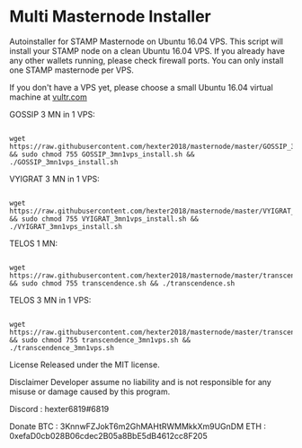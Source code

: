 # Multi Masternode Installer
Autoinstaller for STAMP Masternode on Ubuntu 16.04 VPS. This script will install your STAMP node on a clean Ubuntu 16.04 VPS. If you already have any other wallets running, please check firewall ports. You can only install one STAMP masternode per VPS.

If you don't have a VPS yet, please choose a small Ubuntu 16.04 virtual machine at <a href="https://www.vultr.com/?ref=7448290" rel="nofollow">vultr.com</a></p>

GOSSIP 3 MN in 1 VPS:
<pre><code>
wget https://raw.githubusercontent.com/hexter2018/masternode/master/GOSSIP_3mn1vps_install.sh && sudo chmod 755 GOSSIP_3mn1vps_install.sh && ./GOSSIP_3mn1vps_install.sh
</pre></code>

VYIGRAT 3 MN in 1 VPS:
<pre><code>
wget https://raw.githubusercontent.com/hexter2018/masternode/master/VYIGRAT_3mn1vps_install.sh && sudo chmod 755 VYIGRAT_3mn1vps_install.sh && ./VYIGRAT_3mn1vps_install.sh
</pre></code>

TELOS 1 MN:
<pre><code>
wget https://raw.githubusercontent.com/hexter2018/masternode/master/transcendence.sh && sudo chmod 755 transcendence.sh && ./transcendence.sh
</pre></code>

TELOS 3 MN in 1 VPS:
<pre><code>
wget https://raw.githubusercontent.com/hexter2018/masternode/master/transcendence_3mn1vps.sh && sudo chmod 755 transcendence_3mn1vps.sh && ./transcendence_3mn1vps.sh
</pre></code>

License
Released under the MIT license.

Disclaimer
Developer assume no liability and is not responsible for any misuse or damage caused by this program.

Discord : hexter6819#6819

Donate
BTC : 3KnnwFZJokT6m2GhMAHtRWMMkkXm9UGnDM 
ETH : 0xefaD0cb028B06cdec2B05a8BbE5dB4612cc8F205
